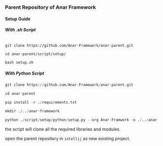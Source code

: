 ### Parent Repository of Anar Framework

#### Setup Guide

##### With .sh Script
```aidl

git clone https://github.com/Anar-Framework/anar-parent.git

cd anar-parent/script/setup/

bash setup.sh
```

##### With Python Script

```python
git clone https://github.com/Anar-Framework/anar-parent.git

cd anar-parent

pip install -r ./requirements.txt

mkdir ./../anar-framework

python ./script/setup/python/setup.py --org Anar-Framwork -o ./../anar-framework/
```
the script will clone all the required libraries and modules.

open the parent repository in `intellij` as new existing project. 
